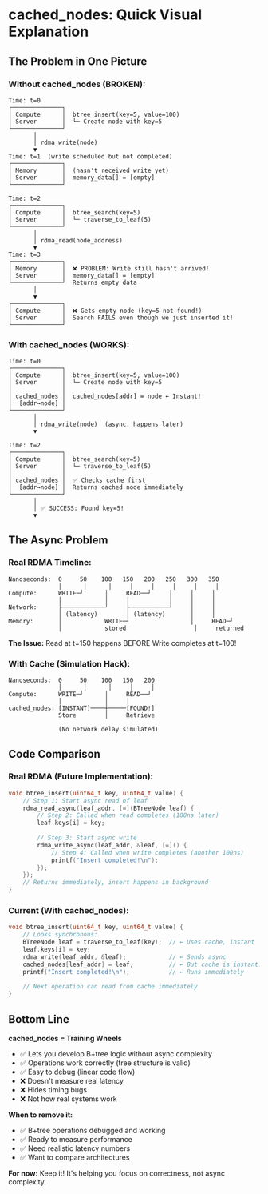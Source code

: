 # cached_nodes: Quick Visual Explanation

## The Problem in One Picture

### Without cached_nodes (BROKEN):

```
Time: t=0
┌──────────────┐
│ Compute      │  btree_insert(key=5, value=100)
│ Server       │  └─ Create node with key=5
└──────────────┘
       │
       │ rdma_write(node)
       ▼
Time: t=1  (write scheduled but not completed)
┌──────────────┐
│ Memory       │  (hasn't received write yet)
│ Server       │  memory_data[] = [empty]
└──────────────┘

Time: t=2
┌──────────────┐
│ Compute      │  btree_search(key=5)
│ Server       │  └─ traverse_to_leaf(5)
└──────────────┘
       │
       │ rdma_read(node_address)
       ▼
Time: t=3
┌──────────────┐
│ Memory       │  ❌ PROBLEM: Write still hasn't arrived!
│ Server       │  memory_data[] = [empty]
└──────────────┘  Returns empty data
       │
       ▼
┌──────────────┐
│ Compute      │  ❌ Gets empty node (key=5 not found!)
│ Server       │  Search FAILS even though we just inserted it!
└──────────────┘
```

### With cached_nodes (WORKS):

```
Time: t=0
┌──────────────┐
│ Compute      │  btree_insert(key=5, value=100)
│ Server       │  └─ Create node with key=5
│              │  
│ cached_nodes │  cached_nodes[addr] = node ← Instant!
│  [addr→node] │  
└──────────────┘
       │
       │ rdma_write(node)  (async, happens later)
       ▼

Time: t=2
┌──────────────┐
│ Compute      │  btree_search(key=5)
│ Server       │  └─ traverse_to_leaf(5)
│              │  
│ cached_nodes │  ✅ Checks cache first
│  [addr→node] │  Returns cached node immediately
└──────────────┘
       │
       │ ✅ SUCCESS: Found key=5!
       ▼
```

## The Async Problem

### Real RDMA Timeline:

```
Nanoseconds:  0     50    100   150   200   250   300   350
              │      │      │     │     │     │     │     │
Compute:      WRITE─┘      │     READ──┘     │     │     │
              │            │     │           │     │     │
Network:      ├────────────┘     ├───────────┘     │     │
              │ (latency)        │ (latency)       │     │
Memory:       │            WRITE─┘                 │     READ─┘
              │            stored                   │     returned
```

**The Issue:** Read at t=150 happens BEFORE Write completes at t=100!

### With Cache (Simulation Hack):

```
Nanoseconds:  0     50    100   150   200
              │      │      │     │     │
Compute:      WRITE─┘      │     READ──┘
              │            │     │
cached_nodes: [INSTANT]────┼─────[FOUND!]
              Store        │     Retrieve
              
              (No network delay simulated)
```

## Code Comparison

### Real RDMA (Future Implementation):

```cpp
void btree_insert(uint64_t key, uint64_t value) {
    // Step 1: Start async read of leaf
    rdma_read_async(leaf_addr, [=](BTreeNode leaf) {
        // Step 2: Called when read completes (100ns later)
        leaf.keys[i] = key;
        
        // Step 3: Start async write
        rdma_write_async(leaf_addr, &leaf, [=]() {
            // Step 4: Called when write completes (another 100ns)
            printf("Insert completed!\n");
        });
    });
    // Returns immediately, insert happens in background
}
```

### Current (With cached_nodes):

```cpp
void btree_insert(uint64_t key, uint64_t value) {
    // Looks synchronous:
    BTreeNode leaf = traverse_to_leaf(key);  // ← Uses cache, instant
    leaf.keys[i] = key;
    rdma_write(leaf_addr, &leaf);            // ← Sends async
    cached_nodes[leaf_addr] = leaf;          // ← But cache is instant!
    printf("Insert completed!\n");           // ← Runs immediately
    
    // Next operation can read from cache immediately
}
```

## Bottom Line

**cached_nodes = Training Wheels**

- ✅ Lets you develop B+tree logic without async complexity
- ✅ Operations work correctly (tree structure is valid)
- ✅ Easy to debug (linear code flow)
- ❌ Doesn't measure real latency
- ❌ Hides timing bugs
- ❌ Not how real systems work

**When to remove it:**
- ✅ B+tree operations debugged and working
- ✅ Ready to measure performance
- ✅ Need realistic latency numbers
- ✅ Want to compare architectures

**For now:** Keep it! It's helping you focus on correctness, not async complexity.
